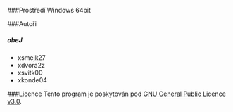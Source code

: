 ###Prostředí
Windows 64bit

###Autoři
##### obeJ
- xsmejk27
- xdvora2z
- xsvitk00
- xkonde04

###Licence
Tento program je poskytován pod [GNU General Public Licence v3.0](LICENCE).